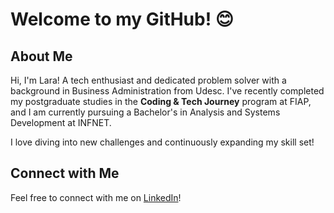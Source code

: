# Welcome to my GitHub! 😊

## About Me

Hi, I'm Lara! A tech enthusiast and dedicated problem solver with a background in Business Administration from Udesc. I've recently completed my postgraduate studies in the **Coding & Tech Journey** program at FIAP, and I am currently pursuing a Bachelor's in Analysis and Systems Development at INFNET.

I love diving into new challenges and continuously expanding my skill set!

## Connect with Me

Feel free to connect with me on [LinkedIn](https://www.linkedin.com/in/lara-berns-pereira/)!

<div align="center">
